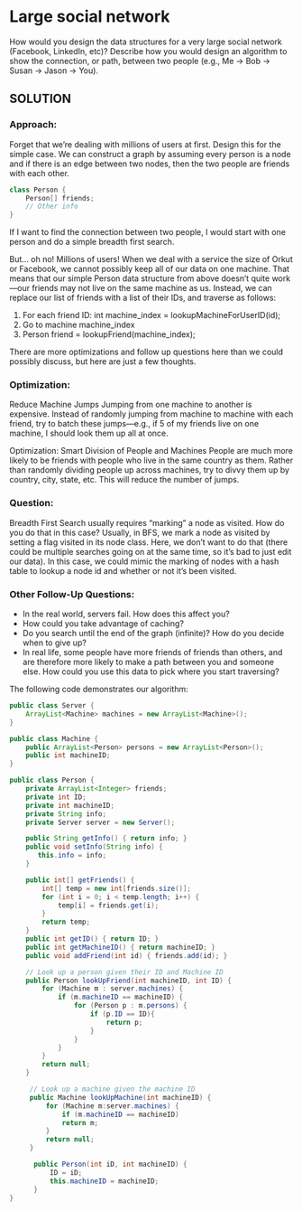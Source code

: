 # Large social network

How would you design the data structures for a very large social network (Facebook, LinkedIn, etc)? Describe how you would design an algorithm to show the connection, or path, between two people (e.g., Me -> Bob -> Susan -> Jason -> You).

## SOLUTION&#x20;

### Approach:&#x20;

Forget that we’re dealing with millions of users at first. Design this for the simple case. We can construct a graph by assuming every person is a node and if there is an edge between two nodes, then the two people are friends with each other.&#x20;

```java
class Person { 
    Person[] friends; 
    // Other info 
}
```

&#x20;If I want to find the connection between two people, I would start with one person and do a simple breadth first search.

But... oh no! Millions of users! When we deal with a service the size of Orkut or Facebook, we cannot possibly keep all of our data on one machine. That means that our simple Person data structure from above doesn’t quite work—our friends may not live on the same machine as us. Instead, we can replace our list of friends with a list of their IDs, and traverse as follows:&#x20;

1. For each friend ID: int machine\_index = lookupMachineForUserID(id);
2. Go to machine machine\_index
3. Person friend = lookupFriend(machine\_index);&#x20;

There are more optimizations and follow up questions here than we could possibly discuss, but here are just a few thoughts.

### Optimization:

Reduce Machine Jumps Jumping from one machine to another is expensive. Instead of randomly jumping from machine to machine with each friend, try to batch these jumps—e.g., if 5 of my friends live on one machine, I should look them up all at once.

Optimization: Smart Division of People and Machines People are much more likely to be friends with people who live in the same country as them. Rather than randomly dividing people up across machines, try to divvy them up by country, city, state, etc. This will reduce the number of jumps.

### Question:&#x20;

Breadth First Search usually requires “marking” a node as visited. How do you do that in this case? Usually, in BFS, we mark a node as visited by setting a flag visited in its node class. Here, we don’t want to do that (there could be multiple searches going on at the same time, so it’s bad to just edit our data). In this case, we could mimic the marking of nodes with a hash table to lookup a node id and whether or not it’s been visited.&#x20;

### Other Follow-Up Questions:&#x20;

* In the real world, servers fail. How does this affect you?&#x20;
* How could you take advantage of caching?
* Do you search until the end of the graph (infinite)? How do you decide when to give up?
* In real life, some people have more friends of friends than others, and are therefore more likely to make a path between you and someone else. How could you use this data to pick where you start traversing?

The following code demonstrates our algorithm:

```java
public class Server {
    ArrayList<Machine> machines = new ArrayList<Machine>();
}

public class Machine {
    public ArrayList<Person> persons = new ArrayList<Person>();
    public int machineID;
}

public class Person {
    private ArrayList<Integer> friends;
    private int ID;
    private int machineID;
    private String info;
    private Server server = new Server();

    public String getInfo() { return info; }
    public void setInfo(String info) {
       this.info = info;
    }

    public int[] getFriends() {
        int[] temp = new int[friends.size()];
        for (int i = 0; i < temp.length; i++) {
            temp[i] = friends.get(i);
        }
        return temp;
    }
    public int getID() { return ID; }
    public int getMachineID() { return machineID; }
    public void addFriend(int id) { friends.add(id); }

    // Look up a person given their ID and Machine ID
    public Person lookUpFriend(int machineID, int ID) {
        for (Machine m : server.machines) {
            if (m.machineID == machineID) {
                for (Person p : m.persons) {
                    if (p.ID == ID){
                        return p;
                    }
                }
            }
        }
        return null;
    }

     // Look up a machine given the machine ID
     public Machine lookUpMachine(int machineID) {
         for (Machine m:server.machines) {
             if (m.machineID == machineID)
             return m;
         }
         return null;
     }

      public Person(int iD, int machineID) {
          ID = iD;
          this.machineID = machineID;
      }
}
```

